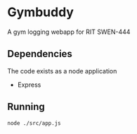 # Gymbuddy

A gym logging webapp for RIT SWEN-444



## Dependencies

The code exists as a node application

- Express



## Running

`node ./src/app.js`

